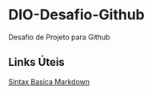 # DIO-Desafio-Github
Desafio de Projeto para Github

## Links Úteis
[Sintax Basica Markdown](https://www.markdownguide.org/basic-syntax/)
